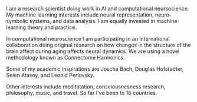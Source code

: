 I am a research scientist doing work in AI and computational neursocience. My machine learning interests include neural representation, neuro-symbolic systems, and data analysis. I am equally invested in machine learning theory and practice.

In computational neuroscience I am participating in an international collaboration doing original research on how changes in the structure of the brain affect during aging affects neural dynamics. We are using a novel methodology known as Connectome Harmonics.

Some of my academic inspirations are Joscha Bach, Douglas Hofstadter, Selen Atasoy, and Leonid Perlovsky.

Other interests include meditatation, consciousnesness research, philosophy, music, and travel. So far I've been to 16 countries.
